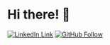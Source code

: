# Hi there! 👋
[![LinkedIn Link](https://img.shields.io/badge/Connect-Aicirou-blue.svg?logo=linkedin&longCache=true&style=social&label=Connect)](https://www.linkedin.com/in/akm808-iitkgp)
[![GitHub Follow](https://img.shields.io/badge/Connect-Aicirou-blue.svg?logo=Github&longCache=true&style=social&label=Follow)](https://github.com/Aicirou)
<!-- 
- 🔭 I’m currently working on ...
- 🌱 I’m currently learning ...
- 👯 I’m looking to collaborate on ...
- 🤔 I’m looking for help with ...
- 💬 Ask me about ...
- 📫 How to reach me: ...
- 😄 Pronouns: ...
- ⚡ Fun fact: ...
 -->
